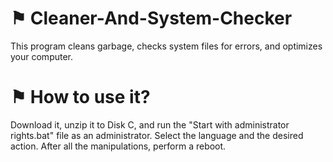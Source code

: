 # ⚑ Cleaner-And-System-Checker
This program cleans garbage, checks system files for errors, and optimizes your computer.

# ⚑ How to use it?
Download it, unzip it to Disk C, and run the "Start with administrator rights.bat" file as an administrator. Select the language and the desired action.
After all the manipulations, perform a reboot.
